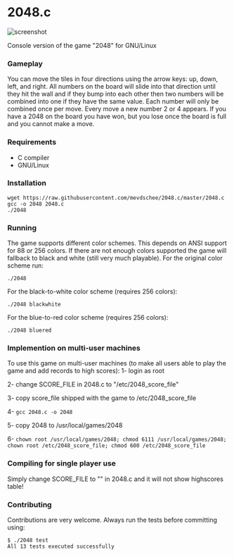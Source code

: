 2048.c
======

![screenshot](http://www.leaseweblabs.com/wp-content/uploads/2014/03/20481.png)

Console version of the game "2048" for GNU/Linux

### Gameplay

You can move the tiles in four directions using the arrow keys: up, down, left, and right. All numbers on the board will slide into that direction until they hit the wall and if they bump into each other then two numbers will be combined into one if they have the same value. Each number will only be combined once per move. Every move a new number 2 or 4 appears. If you have a 2048 on the board you have won, but you lose once the board is full and you cannot make a move. 

### Requirements

- C compiler
- GNU/Linux

### Installation

```
wget https://raw.githubusercontent.com/mevdschee/2048.c/master/2048.c
gcc -o 2048 2048.c
./2048
```

### Running

The game supports different color schemes. This depends on ANSI support for 88 or 256 colors. If there are not enough colors supported the game will fallback to black and white (still very much playable). For the original color scheme run:

```
./2048
```
For the black-to-white color scheme (requires 256 colors):

```
./2048 blackwhite
```

For the blue-to-red color scheme (requires 256 colors):

```
./2048 bluered
```

### Implemention on multi-user machines

To use this game on multi-user machines (to make all users able to play the game and add records to high scores):
1- login as root

2- change SCORE\_FILE in 2048.c to "/etc/2048\_score\_file"

3- copy score\_file shipped with the game to /etc/2048\_score\_file 

4- `gcc 2048.c -o 2048`

5- copy 2048 to /usr/local/games/2048

6- `chown root /usr/local/games/2048; chmod 6111 /usr/local/games/2048; chown root /etc/2048_score_file; chmod 600 /etc/2048_score_file`

### Compiling for single player use

Simply change SCORE\_FILE to "" in 2048.c and it will not show highscores table!

### Contributing

Contributions are very welcome. Always run the tests before committing using:

```
$ ./2048 test
All 13 tests executed successfully
```
